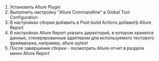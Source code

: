 1. Установить Allure Plugin 
2. Выполнить настройку "Allure Commandline" в Global Tool Configuration 
3. В настройках сборки добавить в Post-build Actions добавитþ Allure Report 
4. В настройках Allure Report указать директорий, в котором хранятся данные, сгенерированные адаптером для используемого тестового фреймворка, например, allure-pytest 
5.  После завершения сборки - посмотреть Allure-отчет в разделе меню Allure Report